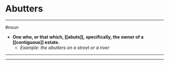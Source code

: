 # Abutters
---
#noun
- **One who, or that which, [[abuts]], specifically, the owner of a [[contiguous]] estate.**
	- _Example: the abutters on a street or a river_
---
---
